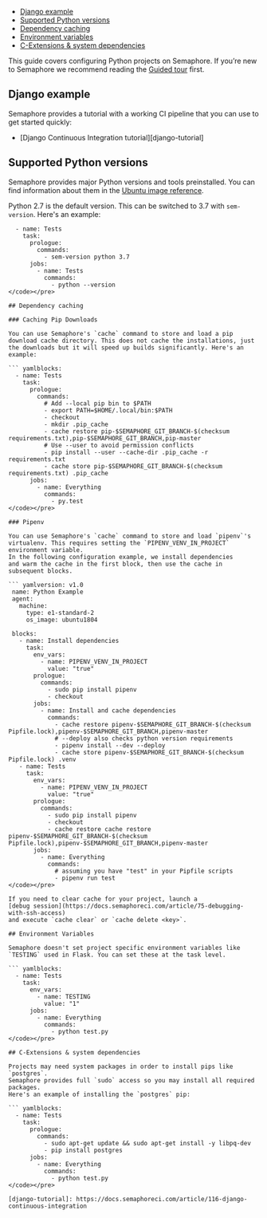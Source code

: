 * [Django example](#django-example)
* [Supported Python versions](#supported-python-versions)
* [Dependency caching](#dependency-caching)
* [Environment variables](#environment-variables)
* [C-Extensions & system dependencies](#c-extensions-system-dependendices)

This guide covers configuring Python projects on Semaphore.
If you’re new to Semaphore we recommend reading the
[Guided tour](https://docs.semaphoreci.com/article/77-getting-started) first.

## Django example

Semaphore provides a tutorial with a working
CI pipeline that you can use to get started quickly:

- [Django Continuous Integration tutorial][django-tutorial]

## Supported Python versions

Semaphore provides major Python versions and tools preinstalled.
You can find information about them in the
[Ubuntu image reference](https://docs.semaphoreci.com/article/32-ubuntu-1804-image#python).

Python 2.7 is the default version. This can be switched to 3.7 with
`sem-version`. Here's an example:

``` yamlblocks:
  - name: Tests
    task:
      prologue:
        commands:
          - sem-version python 3.7
      jobs:
        - name: Tests
          commands:
            - python --version
</code></pre>

## Dependency caching

### Caching Pip Downloads

You can use Semaphore's `cache` command to store and load a pip
download cache directory. This does not cache the installations, just
the downloads but it will speed up builds significantly. Here's an
example:

``` yamlblocks:
  - name: Tests
    task:
      prologue:
        commands:
          # Add --local pip bin to $PATH
          - export PATH=$HOME/.local/bin:$PATH
          - checkout
          - mkdir .pip_cache
          - cache restore pip-$SEMAPHORE_GIT_BRANCH-$(checksum requirements.txt),pip-$SEMAPHORE_GIT_BRANCH,pip-master
          # Use --user to avoid permission conflicts
          - pip install --user --cache-dir .pip_cache -r requirements.txt
          - cache store pip-$SEMAPHORE_GIT_BRANCH-$(checksum requirements.txt) .pip_cache
      jobs:
        - name: Everything
          commands:
            - py.test
</code></pre>

### Pipenv

You can use Semaphore's `cache` command to store and load `pipenv`'s
virtualenv. This requires setting the `PIPENV_VENV_IN_PROJECT`
environment variable.
In the following configuration example, we install dependencies
and warm the cache in the first block, then use the cache in subsequent blocks.

``` yamlversion: v1.0
 name: Python Example
 agent:
   machine:
     type: e1-standard-2
     os_image: ubuntu1804

 blocks:
   - name: Install dependencies
     task:
       env_vars:
         - name: PIPENV_VENV_IN_PROJECT
           value: "true"
       prologue:
         commands:
           - sudo pip install pipenv
           - checkout
       jobs:
         - name: Install and cache dependencies
           commands:
             - cache restore pipenv-$SEMAPHORE_GIT_BRANCH-$(checksum Pipfile.lock),pipenv-$SEMAPHORE_GIT_BRANCH,pipenv-master
             # --deploy also checks python version requirements
             - pipenv install --dev --deploy
             - cache store pipenv-$SEMAPHORE_GIT_BRANCH-$(checksum Pipfile.lock) .venv
   - name: Tests
     task:
       env_vars:
         - name: PIPENV_VENV_IN_PROJECT
           value: "true"
       prologue:
         commands:
           - sudo pip install pipenv
           - checkout
           - cache restore cache restore pipenv-$SEMAPHORE_GIT_BRANCH-$(checksum Pipfile.lock),pipenv-$SEMAPHORE_GIT_BRANCH,pipenv-master
       jobs:
         - name: Everything
           commands:
             # assuming you have "test" in your Pipfile scripts
             - pipenv run test
</code></pre>

If you need to clear cache for your project, launch a
[debug session](https://docs.semaphoreci.com/article/75-debugging-with-ssh-access)
and execute `cache clear` or `cache delete <key>`.

## Environment Variables

Semaphore doesn't set project specific environment variables like
`TESTING` used in Flask. You can set these at the task level.

``` yamlblocks:
  - name: Tests
    task:
      env_vars:
        - name: TESTING
          value: "1"
      jobs:
        - name: Everything
          commands:
            - python test.py
</code></pre>

## C-Extensions & system dependencies

Projects may need system packages in order to install pips like `postgres`.
Semaphore provides full `sudo` access so you may install all required packages.
Here's an example of installing the `postgres` pip:

``` yamlblocks:
  - name: Tests
    task:
      prologue:
        commands:
          - sudo apt-get update && sudo apt-get install -y libpq-dev
          - pip install postgres
      jobs:
        - name: Everything
          commands:
            - python test.py
</code></pre>

[django-tutorial]: https://docs.semaphoreci.com/article/116-django-continuous-integration
